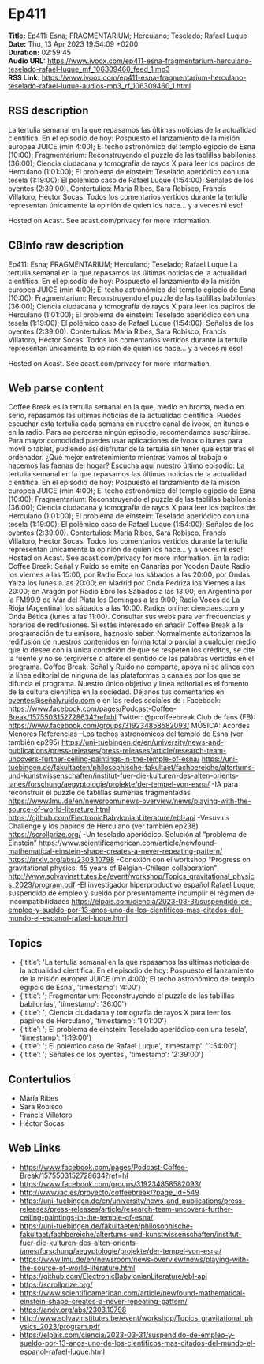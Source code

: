 # Ep411  
**Title:** Ep411: Esna; FRAGMENTARIUM; Herculano; Teselado; Rafael Luque  
**Date:** Thu, 13 Apr 2023 19:54:09 +0200  
**Duration:** 02:59:45  
**Audio URL:** https://www.ivoox.com/ep411-esna-fragmentarium-herculano-teselado-rafael-luque_mf_106309460_feed_1.mp3  
**RSS Link:** https://www.ivoox.com/ep411-esna-fragmentarium-herculano-teselado-rafael-luque-audios-mp3_rf_106309460_1.html  

## RSS description
La tertulia semanal en la que repasamos las últimas noticias de la actualidad científica. En el episodio de hoy: Pospuesto el lanzamiento de la misión europea JUICE (min 4:00); El techo astronómico del templo egipcio de Esna (10:00); Fragmentarium: Reconstruyendo el puzzle de las tablillas babilonias (36:00); Ciencia ciudadana y tomografía de rayos X para leer los papiros de Herculano (1:01:00); El problema de einstein: Teselado aperiódico con una tesela (1:19:00); El polémico caso de Rafael Luque (1:54:00); Señales de los oyentes (2:39:00). Contertulios: María Ribes, Sara Robisco, Francis Villatoro, Héctor Socas. Todos los comentarios vertidos durante la tertulia representan únicamente la opinión de quien los hace... y a veces ni eso!

 Hosted on Acast. See acast.com/privacy for more information.

## CBInfo raw description
Ep411: Esna; FRAGMENTARIUM; Herculano; Teselado; Rafael Luque
La tertulia semanal en la que repasamos las últimas noticias de la actualidad científica. En el episodio de hoy: Pospuesto el lanzamiento de la misión europea JUICE (min 4:00); El techo astronómico del templo egipcio de Esna (10:00); Fragmentarium: Reconstruyendo el puzzle de las tablillas babilonias (36:00); Ciencia ciudadana y tomografía de rayos X para leer los papiros de Herculano (1:01:00); El problema de einstein: Teselado aperiódico con una tesela (1:19:00); El polémico caso de Rafael Luque (1:54:00); Señales de los oyentes (2:39:00). Contertulios: María Ribes, Sara Robisco, Francis Villatoro, Héctor Socas. Todos los comentarios vertidos durante la tertulia representan únicamente la opinión de quien los hace... y a veces ni eso!



 Hosted on Acast. See acast.com/privacy for more information.




## Web parse content
Coffee Break es la tertulia semanal en la que, medio en broma, medio en serio, repasamos las últimas noticias de la actualidad científica. Puedes escuchar esta tertulia cada semana en nuestro canal de ivoox, en itunes o en la radio. Para no perderse ningún episodio, recomendamos suscribirse. Para mayor comodidad puedes usar aplicaciones de ivoox o itunes para móvil o tablet, pudiendo así disfrutar de la tertulia sin tener que estar tras el ordenador. ¿Qué mejor entretenimiento mientras vamos al trabajo o hacemos las faenas del hogar? Escucha aquí nuestro último episodio: La tertulia semanal en la que repasamos las últimas noticias de la actualidad científica. En el episodio de hoy: Pospuesto el lanzamiento de la misión europea JUICE (min 4:00); El techo astronómico del templo egipcio de Esna (10:00); Fragmentarium: Reconstruyendo el puzzle de las tablillas babilonias (36:00); Ciencia ciudadana y tomografía de rayos X para leer los papiros de Herculano (1:01:00); El problema de einstein: Teselado aperiódico con una tesela (1:19:00); El polémico caso de Rafael Luque (1:54:00); Señales de los oyentes (2:39:00). Contertulios: María Ribes, Sara Robisco, Francis Villatoro, Héctor Socas. Todos los comentarios vertidos durante la tertulia representan únicamente la opinión de quien los hace… y a veces ni eso! Hosted on Acast. See acast.com/privacy for more information. En la radio: Coffee Break: Señal y Ruido se emite en Canarias por Ycoden Daute Radio los viernes a las 15:00, por Radio Ecca los sábados a las 20:00, por Ondas Yaiza los lunes a las 20:00; en Madrid por Onda Pedriza los Viernes a las 20:00; en Aragón por Radio Ebro los Sábados a las 13:00; en Argentina por la FM99.9 de Mar del Plata los Domingos a las 9:00; Radio Voces de La Rioja (Argentina) los sábados a las 10:00. Radios online: cienciaes.com y Onda Bética (lunes a las 11:00). Consultar sus webs para ver frecuencias y horarios de redifusiones. Si estás interesado en añadir Coffee Break a la programación de tu emisora, háznoslo saber. Normalmente autorizamos la redifusión de nuestros contenidos en forma total o parcial a cualquier medio que lo desee con la única condición de que se respeten los créditos, se cite la fuente y no se tergiverse o altere el sentido de las palabras vertidas en el programa. Coffee Break: Señal y Ruido no comparte, apoya ni se alinea con la línea editorial de ninguna de las plataformas o canales por los que se difunda el programa. Nuestro único objetivo y línea editorial es el fomento de la cultura científica en la sociedad. Déjanos tus comentarios en oyentes@señalyruido.com o en las redes sociales de : Facebook: https://www.facebook.com/pages/Podcast-Coffee-Break/1575503152728634?ref=hl Twitter: @pcoffeebreak Club de fans (FB): https://www.facebook.com/groups/319234858582093/ MÚSICA: Acordes Menores Referencias –Los techos astronómicos del templo de Esna (ver también ep295) https://uni-tuebingen.de/en/university/news-and-publications/press-releases/press-releases/article/research-team-uncovers-further-ceiling-paintings-in-the-temple-of-esna/ https://uni-tuebingen.de/fakultaeten/philosophische-fakultaet/fachbereiche/altertums-und-kunstwissenschaften/institut-fuer-die-kulturen-des-alten-orients-ianes/forschung/aegyptologie/projekte/der-tempel-von-esna/ -IA para reconstruir el puzzle de tablillas sumerias fragmentadas https://www.lmu.de/en/newsroom/news-overview/news/playing-with-the-source-of-world-literature.html https://github.com/ElectronicBabylonianLiterature/ebl-api -Vesuvius Challenge y los papiros de Herculano (ver también ep238) https://scrollprize.org/ -Un teselado aperiódico. Solución al “problema de Einstein” https://www.scientificamerican.com/article/newfound-mathematical-einstein-shape-creates-a-never-repeating-pattern/ https://arxiv.org/abs/2303.10798 -Conexión con el workshop “Progress on gravitational physics: 45 years of Belgian-Chilean collaboration” http://www.solvayinstitutes.be/event/workshop/Topics_gravitational_physics_2023/program.pdf -El investigador hiperproductivo español Rafael Luque, suspendido de empleo y sueldo por presuntamente incumplir el régimen de incompatibilidades https://elpais.com/ciencia/2023-03-31/suspendido-de-empleo-y-sueldo-por-13-anos-uno-de-los-cientificos-mas-citados-del-mundo-el-espanol-rafael-luque.html

## Topics
- {'title': 'La tertulia semanal en la que repasamos las últimas noticias de la actualidad científica. En el episodio de hoy: Pospuesto el lanzamiento de la misión europea JUICE (min 4:00); El techo astronómico del templo egipcio de Esna', 'timestamp': '4:00'}
- {'title': '; Fragmentarium: Reconstruyendo el puzzle de las tablillas babilonias', 'timestamp': '36:00'}
- {'title': '; Ciencia ciudadana y tomografía de rayos X para leer los papiros de Herculano', 'timestamp': '1:01:00'}
- {'title': '; El problema de einstein: Teselado aperiódico con una tesela', 'timestamp': '1:19:00'}
- {'title': '; El polémico caso de Rafael Luque', 'timestamp': '1:54:00'}
- {'title': '; Señales de los oyentes', 'timestamp': '2:39:00'}
## Contertulios
- María Ribes
- Sara Robisco
- Francis Villatoro
- Héctor Socas
## Web Links
- https://www.facebook.com/pages/Podcast-Coffee-Break/1575503152728634?ref=hl
- https://www.facebook.com/groups/319234858582093/
- http://www.iac.es/proyecto/coffeebreak/?page_id=549
- https://uni-tuebingen.de/en/university/news-and-publications/press-releases/press-releases/article/research-team-uncovers-further-ceiling-paintings-in-the-temple-of-esna/
- https://uni-tuebingen.de/fakultaeten/philosophische-fakultaet/fachbereiche/altertums-und-kunstwissenschaften/institut-fuer-die-kulturen-des-alten-orients-ianes/forschung/aegyptologie/projekte/der-tempel-von-esna/
- https://www.lmu.de/en/newsroom/news-overview/news/playing-with-the-source-of-world-literature.html
- https://github.com/ElectronicBabylonianLiterature/ebl-api
- https://scrollprize.org/
- https://www.scientificamerican.com/article/newfound-mathematical-einstein-shape-creates-a-never-repeating-pattern/
- https://arxiv.org/abs/2303.10798
- http://www.solvayinstitutes.be/event/workshop/Topics_gravitational_physics_2023/program.pdf
- https://elpais.com/ciencia/2023-03-31/suspendido-de-empleo-y-sueldo-por-13-anos-uno-de-los-cientificos-mas-citados-del-mundo-el-espanol-rafael-luque.html
